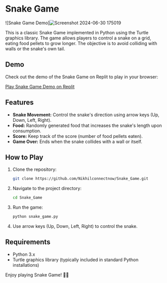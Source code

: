 # Snake Game

![Snake Game Demo]![Screenshot 2024-06-30 175019](https://github.com/Nikhilconnectnow/Snake_Game/assets/171763911/de96cb07-89da-4ef9-bffd-8d1ad86a755c)


This is a classic Snake Game implemented in Python using the Turtle graphics library. The game allows players to control a snake on a grid, eating food pellets to grow longer. The objective is to avoid colliding with walls or the snake's own tail.

## Demo

Check out the demo of the Snake Game on Replit to play in your browser:

[Play Snake Game Demo on Replit](https://replit.com/@nikhilconnectno/SnakeGame)

## Features

- **Snake Movement:** Control the snake's direction using arrow keys (Up, Down, Left, Right).
- **Food:** Randomly generated food that increases the snake's length upon consumption.
- **Score:** Keep track of the score (number of food pellets eaten).
- **Game Over:** Ends when the snake collides with a wall or itself.

## How to Play

1. Clone the repository:

   ```bash
   git clone https://github.com/Nikhilconnectnow/Snake_Game.git
   ```

2. Navigate to the project directory:

   ```bash
   cd Snake_Game
   ```

3. Run the game:

   ```bash
   python snake_game.py
   ```

4. Use arrow keys (Up, Down, Left, Right) to control the snake.

## Requirements

- Python 3.x
- Turtle graphics library (typically included in standard Python installations)




Enjoy playing Snake Game! 🐍✨
```
